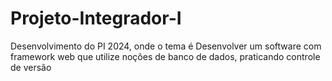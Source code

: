 # Projeto-Integrador-I
Desenvolvimento do PI 2024, onde o tema é Desenvolver um software com framework web que utilize noções de banco de dados, praticando controle de versão
